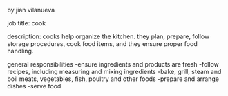 by jian vilanueva

job title: cook

description: cooks help organize the kitchen. they plan, prepare, follow storage procedures, cook food items, and they ensure proper food handling.

general responsibilities
 -ensure ingredients and products are fresh
 -follow recipes, including measuring and mixing ingredients
 -bake, grill, steam and boil meats, vegetables, fish, poultry and other foods
 -prepare and arrange dishes
 -serve food
